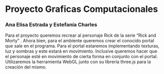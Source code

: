 # Proyecto Graficas Computacionales
### Ana Elisa Estrada y Estefanía Charles

Para el proyecto queremos recrear al personaje Rick de la serie “Rick and Morty” . Ahora bien, para el ambiente queremos crear el conocido portal que sale en el programa. Para el portal estaremos implementando texturas, luz y sombras y este estará en movimiento. Inclusive queremos hacer que el personaje esté en movimiento de cierta forma en conjunto con el portal. Utilizaremos la herramienta WebGL junto con su librería three.js para la creación del mismo. 
